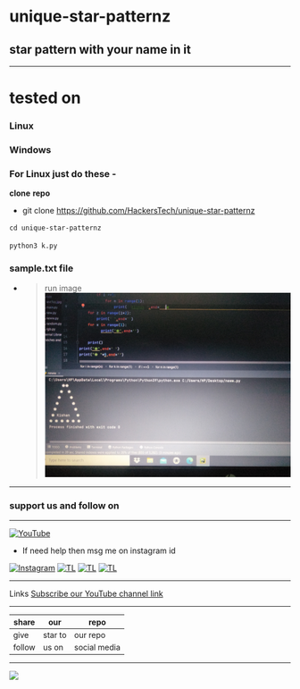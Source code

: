 # unique-star-patternz
## star pattern with your name in it 
----


# tested on
### Linux 
### Windows




### For Linux just do these -

**clone** **repo**


- git clone https://github.com/HackersTech/unique-star-patternz
```
cd unique-star-patternz

python3 k.py
```
### sample.txt file
- >run
image![](https://github.com/HackersTech/unique-star-patternz/blob/main/IMG20210916154945.jpg)
---
### support us and follow on 

---
<a href="https://youtube.com/channel/UCEX1r_jZouOOpKY7DiWIR6A"><img title="YouTube" src="https://img.shields.io/badge/YouTube-Hackers Tech-blue?style=for-the-badge&logo=Youtube"></a>

- If need help then msg me on instagram id

[![Instagram](https://img.shields.io/badge/INSTAGRAM-ForHelp-green?style=for-the-badge&logo=instagram)](
https://instagram.com/hackers__tech?utm_medium=copy_link)
[![TL](https://img.shields.io/badge/TELEGRAM-CHANNEL-brightgreen?style=for-the-badge&logo=telegram)](https://t.me/hacker_s_tech)
[![TL](https://img.shields.io/badge/Twitter-account-red?style=for-the-badge&logo=Twitter)](https://twitter.com/HackersTech1?s=09)
[![TL](https://img.shields.io/badge/reddit-account-blueviolet?style=for-the-badge&logo=reddit)](https://twitter.com/HackersTech1?s=09)



---
Links
[Subscribe our YouTube channel link](https://youtube.com/channel/UCEX1r_jZouOOpKY7DiWIR6A)


---
|share|our|repo |
|----|----|----|
|give|star to|our repo |
|follow|us on|social media|

---

![](https://www.codewars.com/users/Hackers%20Tech/badges/large)
